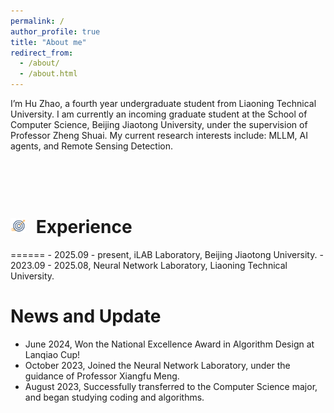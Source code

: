 ```yaml
---
permalink: /
author_profile: true
title: "About me"
redirect_from: 
  - /about/
  - /about.html
---
```


I’m Hu Zhao, a fourth year undergraduate student from Liaoning Technical University. I am currently an incoming graduate student at the School of Computer Science, Beijing Jiaotong University, under the supervision of Professor Zheng Shuai. 
My current research interests include: MLLM, AI agents, and Remote Sensing Detection.

<br><br><br>

<h1><img src="./images/svg_1.svg" alt="icon" style="width: 24px; height: 24px; margin-right: 10px;"> Experience</h1>
======
- 2025.09 - present, iLAB Laboratory, Beijing Jiaotong University.</li>
- 2023.09 - 2025.08, Neural Network Laboratory, Liaoning Technical University.</li>
  


News and Update
======
- June 2024, Won the National Excellence Award in Algorithm Design at Lanqiao Cup!
- October 2023, Joined the Neural Network Laboratory, under the guidance of Professor Xiangfu Meng.
- August 2023, Successfully transferred to the Computer Science major, and began studying coding and algorithms.

